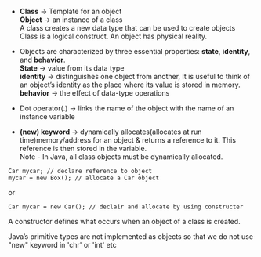 - <b>Class</b> -> Template for an object<br>
<b>Object</b> -> an instance of a class<br>
A class creates a new data type that can be used to create objects<br>
Class is a logical construct. An object has physical reality.

- Objects are characterized by three essential properties: <b>state</b>, <b>identity</b>, and <b>behavior</b>.<br>
<b>State</b> -> value from its data type<br>
<b>identity</b> -> distinguishes one object from another, It is useful to think of an object’s identity as the place where its value is stored in memory.<br>
<b>behavior</b> -> the effect of data-type operations<br>

- Dot operator(.)</b> -> links the name of the object with the name of an instance variable

- <b>(new) keyword</b> -> dynamically allocates(allocates at run time)memory/address for an object & returns a reference to it. This reference is then stored in the variable.<br>
Note - In Java, all class objects must be dynamically allocated.

```
Car mycar; // declare reference to object
mycar = new Box(); // allocate a Car object
```
or
```
Car mycar = new Car(); // declair and allocate by using constructer
```
A constructor defines what occurs when an object of a class is created.

Java’s primitive types are not implemented as objects so that we do not use "new" keyword in 'chr' or 'int' etc
